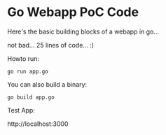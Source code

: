 Go Webapp PoC Code
==================

Here's the basic building blocks of a webapp in go...

not bad... 25 lines of code... :)

Howto run:
```
go run app.go
```

You can also build a binary:
```
go build app.go
```

Test App:

http://localhost:3000

